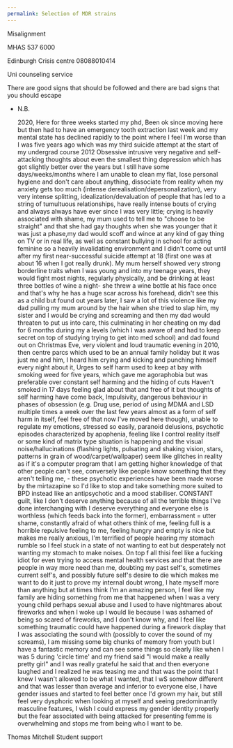 ```yaml
---
permalink: Selection of MDR strains
---
```

Misalignment

MHAS 
537 6000 

Edinburgh Crisis centre 
08088010414

Uni counseling service 




There are good signs that should be followed
and there are bad signs that you should escape 
- N.B.



	2020, Here for three weeks started my phd, Been ok since moving here but then had to have an emergency tooth extraction last week and my mental state has declined rapidly to the point where I feel I'm worse than I was five years ago which was my third suicide attempt at the start of my undergrad course 2012
	Obsessive intrusive very negative and self-attacking thoughts about even the smallest thing depression which has got slightly better over the years but I still have some days/weeks/months where I am unable to clean my flat, lose personal hygiene and don't care about anything, dissociate from reality when my anxiety gets too much (intense derealisation/depersonalization), very very intense splitting, idealization/devaluation of people that has led to a string of tumultuous relationships, have really intense bouts of crying and always always have ever since I was very little; crying is heavily associated with shame, my mum used to tell me to "choose to be straight" and that she had gay thoughts when she was younger that it was just a phase,my dad would scoff and wince at any kind of gay thing on TV or in real life, as well as constant bullying in school for acting feminine so a heavily invalidating environment and I didn't come out until after my first near-successful suicide attempt at 18 (first one was at about 16 when I got really drunk). My mum herself showed very strong borderline traits when I was young and into my teenage years, they would fight most nights, regularly physically, and be drinking at least three bottles of wine a night- she threw a wine bottle at his face once and that's why he has a huge scar across his forehead, didn't see this as a child but found out years later, I saw a lot of this violence like my dad pulling my mum around by the hair when she tried to slap him, my sister and I would be crying and screaming and then my dad would threaten to put us into care, this culminating in her cheating on my dad for 6 months during my a levels (which I was aware of and had to keep secret on top of studying trying to get into med school) and dad found out on Christmas Eve, very violent and loud traumatic evening in 2010, then centre parcs which used to be an annual family holiday but it was just me and him, I heard him crying and kicking and punching himself every night about it, 
	Urges to self harm used to keep at bay with smoking weed for five years, which gave me agoraphobia but was preferable over constant self harming and the hiding of cuts 
	Haven't smoked in 17 days feeling glad about that and free of it but thoughts of self harming have come back,
	Impulsivity, dangerous behaviour in phases of obsession (e.g. Drug use, period of using MDMA and LSD multiple times a week over the last few years almost as a form of self harm in itself, feel free of that now I've moved here though), unable to regulate my emotions, stressed so easily, paranoid delusions, psychotic episodes characterized by apophenia, feeling like I control reality itself or some kind of matrix type situation is happening and the visual noise/hallucinations (flashing lights, pulsating and shaking vision, stars, patterns in grain of wood/carpet/wallpaper)  seem like glitches in reality as if it's a computer program that I am getting higher knowledge of that other people can't see, conversely like people know something that they aren't telling me, - these psychotic experiences have been made worse by the mirtazapine so I'd like to stop and take something more suited to BPD instead like an antipsychotic and a mood stabiliser. CONSTANT guilt, like I don't deserve anything because of all the terrible things I've done interchanging with I deserve everything and everyone else is worthless (which feeds back into the former), embarrassment = utter shame, constantly afraid of what others think of me, feeling full is a horrible repulsive feeling to me, feeling hungry and empty is nice but makes me really anxious, I'm terrified of people hearing my stomach rumble so I feel stuck in a state of not wanting to eat but desperately not wanting my stomach to make noises. On top f all thisi feel like a fucking idiot for  even trying to access mental health services and that there are people in way more need than me, doubting my past self's, sometimes current self's, and possibly future self's desire to die which makes me want to do it just to prove my internal doubt wrong, I hate myself more than anything but at times think I'm an amazing person, I feel like my family are hiding something from me that happened when I was a very young child perhaps sexual abuse and I used to have nightmares about fireworks and when I woke up I would lie because I was ashamed of being so scared of fireworks, and I don't know why, and I feel like something traumatic could have happened during a firework display that I was associating the sound with (possibly to cover the sound of my screams), I am missing some big chunks of memory from youth but I have a fantastic memory and can see some things so clearly like when I was 5 during 'circle time' and my friend said "I would make a really pretty girl" and I was really grateful he said that and then everyone laughed and I realized he was teasing me and that was the point that I knew I wasn't allowed to be what I wanted, that I wS somehow different and that was lesser than average and inferior to everyone else, I have gender issues and started to feel better once I'd grown my hair, but still feel very dysphoric when looking at myself and seeing predominantly masculine features, I wish I could express my gender identity properly but the fear associated with being attacked for presenting femme is overwhelming and stops me from being who I want to be. 





Thomas Mitchell 
Student support